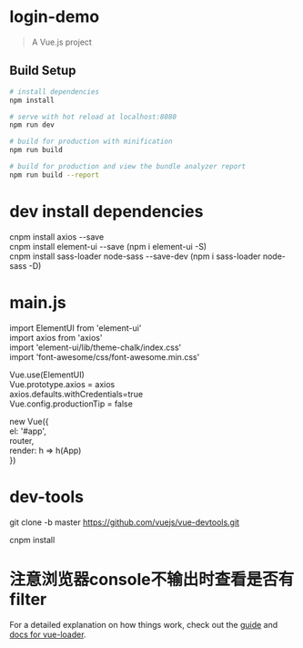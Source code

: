 # login-demo

> A Vue.js project

## Build Setup

``` bash
# install dependencies
npm install

# serve with hot reload at localhost:8080
npm run dev

# build for production with minification
npm run build

# build for production and view the bundle analyzer report
npm run build --report
```

# dev install dependencies
cnpm install axios --save<br>
cnpm install element-ui --save (npm i element-ui -S)<br>
cnpm install sass-loader node-sass --save-dev (npm i sass-loader node-sass -D)<br>




# main.js

import ElementUI from 'element-ui'<br>
import axios from 'axios'<br>
import 'element-ui/lib/theme-chalk/index.css'<br>
import 'font-awesome/css/font-awesome.min.css'<br>


Vue.use(ElementUI)<br>
Vue.prototype.axios = axios<br>
axios.defaults.withCredentials=true<br>
Vue.config.productionTip = false<br>

new Vue({<br>
  el: '#app',<br>
  router,<br>
  render: h => h(App)<br>
})<br>


# dev-tools

git clone -b master https://github.com/vuejs/vue-devtools.git<br>

cnpm install<br>

# 注意浏览器console不输出时查看是否有filter


For a detailed explanation on how things work, check out the [guide](http://vuejs-templates.github.io/webpack/) and [docs for vue-loader](http://vuejs.github.io/vue-loader).
